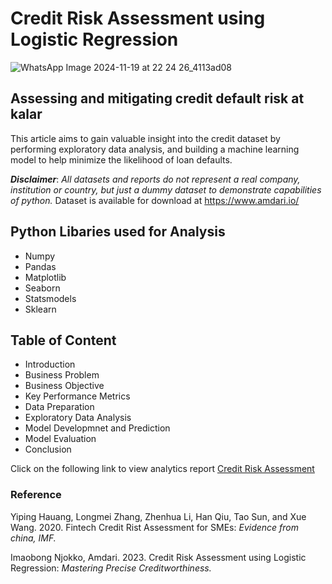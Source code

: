 # Credit Risk Assessment using Logistic Regression
![WhatsApp Image 2024-11-19 at 22 24 26_4113ad08](https://github.com/user-attachments/assets/3877a99e-d185-4f90-bf16-ddab5c12a738)

## Assessing and mitigating credit default risk at kalar

This article aims to gain valuable insight into the credit dataset by performing exploratory data analysis, and building a machine learning model to help minimize the likelihood of loan defaults.

**_Disclaimer_**: _All datasets and reports do not represent a real company, institution or country, but just a dummy dataset to demonstrate capabilities of python._ Dataset is available for download at https://www.amdari.io/

## Python Libaries used for Analysis
- Numpy
- Pandas
- Matplotlib
- Seaborn
- Statsmodels
- Sklearn

## Table of Content
- Introduction
- Business Problem
- Business Objective
- Key Performance Metrics
- Data Preparation
- Exploratory Data Analysis
- Model Developmnet and Prediction
- Model Evaluation
- Conclusion

Click on the following link to view analytics report [Credit Risk Assessment](credit_risk.ipynb)
  
### Reference
Yiping Hauang, Longmei Zhang, Zhenhua Li, Han Qiu, Tao Sun, and Xue Wang. 2020. Fintech Credit Rist Assessment for SMEs: _Evidence from china, IMF._

Imaobong Njokko, Amdari. 2023. Credit Risk Assessment using Logistic Regression: _Mastering Precise Creditworthiness._
